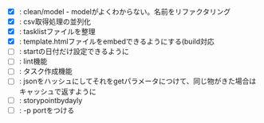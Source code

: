 - [x] : clean/model - modelがよくわからない。名前をリファクタリング
- [x] : csv取得処理の並列化
- [x] : tasklistファイルを整理
- [x] : template.htmlファイルをembedできるようにする(build対応
- [ ] : startの日付だけ設定できるように
- [ ] : lint機能
- [ ] : タスク作成機能
- [ ] : jsonをハッシュにしてそれをgetパラメータにつけて、同じ物がきた場合はキャッシュで返すように
- [ ] : storypointbydayly
- [ ] : -p portをつける
